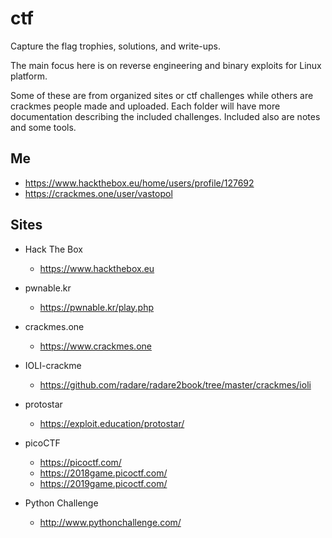# ctf

Capture the flag trophies, solutions, and write-ups.

The main focus here is on reverse engineering and binary exploits for Linux platform.

Some of these are from organized sites or ctf challenges while others are crackmes people made and uploaded.
Each folder will have more documentation describing the included challenges.
Included also are notes and some tools.

## Me

* https://www.hackthebox.eu/home/users/profile/127692
* https://crackmes.one/user/vastopol

## Sites

* Hack The Box
    * https://www.hackthebox.eu

* pwnable.kr
    * https://pwnable.kr/play.php

* crackmes.one
    * https://www.crackmes.one

* IOLI-crackme
    * https://github.com/radare/radare2book/tree/master/crackmes/ioli

* protostar
    * https://exploit.education/protostar/

* picoCTF
    * https://picoctf.com/
    * https://2018game.picoctf.com/
    * https://2019game.picoctf.com/

* Python Challenge
    * http://www.pythonchallenge.com/


